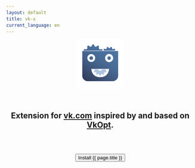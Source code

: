 ```yaml
---
layout: default
title: vk-x
current_language: en
---
```


<center>

![{{ site.name }} logo](/logo.png)

<br/>

## Extension for [vk.com](//vk.com) inspired by and based on [VkOpt](http://vkopt.net).

<br/>
<br/>

<button
	onclick="$(this).hide(); $('#install').show()"
	class="btn btn-default btn-lg">Install {{ page.title }}</button>

<div id="install" style="display: none">
	<button
		onclick="chrome.webstore.install()"
		class="btn btn-default btn-lg">Chromium</button>
	<a
		href="https://github.com/vk-x/vk-x/releases/download/v0.5.0/vk-x-0.5.0-firefox.xpi"
		class="btn btn-default btn-lg">Firefox</a>
	<a
		href="http://extension.maxthon.com/detail/index.php?view_id=2461"
		target="_blank"
		class="btn btn-default btn-lg">Maxthon</a>
	<a
		href="https://github.com/vk-x/vk-x/releases/download/v0.5.0/vk-x-0.5.0-opera.oex"
		data-toggle="tooltip"
		data-content="Opera 12 only. For Opera 15+ use Chromium version."
		class="btn btn-default btn-lg">Opera</a>

	<h3><small>If you use Safari try <a href="http://vkopt.net">VkOpt</a>.</small></h3>
	<h3><small>Latest version is 0.5.0</small></h3>
</div>

</center>
